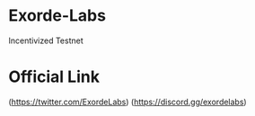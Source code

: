 # Exorde-Labs
Incentivized Testnet

# Official Link
<twitter>(https://twitter.com/ExordeLabs)
<discord>(https://discord.gg/exordelabs)
